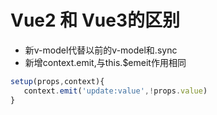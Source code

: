 # Vue2 和 Vue3的区别

- 新v-model代替以前的v-model和.sync
- 新增context.emit,与this.$emeit作用相同

```javascript
setup(props,context){
   context.emit('update:value',!props.value)
}
```

